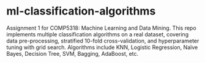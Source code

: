 # ml-classification-algorithms
Assignment 1 for COMP5318: Machine Learning and Data Mining. This repo implements multiple classification algorithms on a real dataset, covering data pre-processing, stratified 10-fold cross-validation, and hyperparameter tuning with grid search. Algorithms include KNN, Logistic Regression, Naïve Bayes, Decision Tree, SVM, Bagging, AdaBoost, etc.
